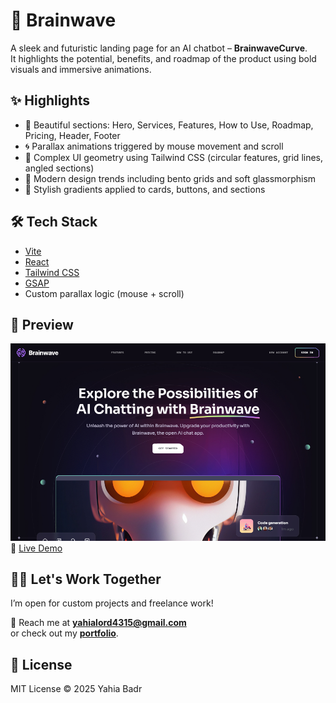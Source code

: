 # 🧠 Brainwave

A sleek and futuristic landing page for an AI chatbot – **BrainwaveCurve**.  
It highlights the potential, benefits, and roadmap of the product using bold visuals and immersive animations.

## ✨ Highlights

- 🎯 Beautiful sections: Hero, Services, Features, How to Use, Roadmap, Pricing, Header, Footer
- 🌀 Parallax animations triggered by mouse movement and scroll
- 🧩 Complex UI geometry using Tailwind CSS (circular features, grid lines, angled sections)
- 📐 Modern design trends including bento grids and soft glassmorphism
- 🎨 Stylish gradients applied to cards, buttons, and sections

## 🛠️ Tech Stack

- [Vite](https://vitejs.dev/)
- [React](https://reactjs.org/)
- [Tailwind CSS](https://tailwindcss.com/)
- [GSAP](https://gsap.com/)
- Custom parallax logic (mouse + scroll)

## 📸 Preview

![Screenshot](./src/assets/screenshot.png)  
🔗 [Live Demo](https://brainwave-2.web.app/)

## 🧑‍💻 Let's Work Together

I’m open for custom projects and freelance work!

📩 Reach me at **[yahialord4315@gmail.com](mailto:yahialord4315@gmail.com)**  
or check out my **[portfolio](https://portfolio25-one.vercel.app/)**.

## 📄 License
MIT License © 2025 Yahia Badr
